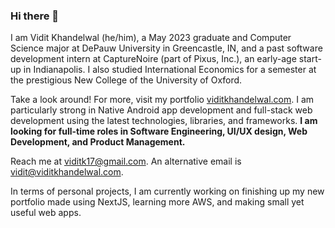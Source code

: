 ### Hi there 👋

I am Vidit Khandelwal (he/him), a May 2023 graduate and Computer Science major at DePauw University in Greencastle, IN, and a past software development intern at CaptureNoire (part of Pixus, Inc.), an early-age start-up in Indianapolis. I also studied International Economics for a semester at the prestigious New College of the University of Oxford.

Take a look around! For more, visit my portfolio [viditkhandelwal.com](https://viditkhandelwal.com). I am particularly strong in Native Android app development and full-stack web development using the latest technologies, libraries, and frameworks. **I am looking for full-time roles in Software Engineering, UI/UX design, Web Development, and Product Management.**

Reach me at [viditk17@gmail.com](mailto:viditk17@gmail.com). An alternative email is [vidit@viditkhandelwal.com](mailto:vidit@viditkhandelwal.com).

In terms of personal projects, I am currently working on finishing up my new portfolio made using NextJS, learning more AWS, and making small yet useful web apps. 

<!--[![Vidit's's GitHub stats](https://github-readme-stats.vercel.app/api?username=csvidit&count_private=true&theme=radical)]() -->

<!-- [![Top Langs](https://github-readme-stats.vercel.app/api/top-langs/?username=csvidit&layout=compact&theme=radical)]() -->

<!--
**csvidit/csvidit** is a ✨ _special_ ✨ repository because its `README.md` (this file) appears on your GitHub profile.

Here are some ideas to get you started:

- 🔭 I’m currently working on ...
- 🌱 I’m currently learning ...
- 👯 I’m looking to collaborate on ...
- 🤔 I’m looking for help with ...
- 💬 Ask me about ...
- 📫 How to reach me: ...
- 😄 Pronouns: ...
- ⚡ Fun fact: ...
-->
